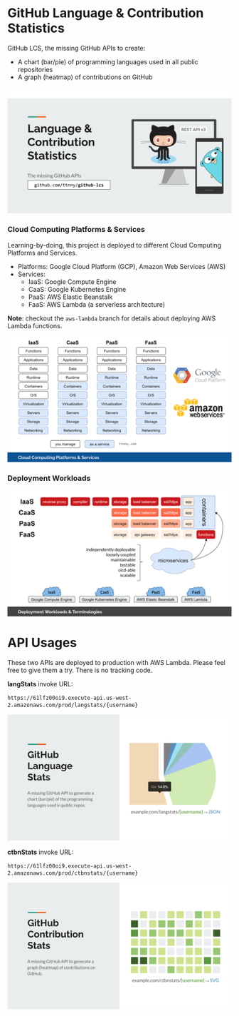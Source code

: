 # GitHub Language & Contribution Statistics
GitHub LCS, the missing GitHub APIs to create:
- A chart (bar/pie) of programming languages used in all public repositories
- A graph (heatmap) of contributions on GitHub

![GitHub Language & Contribution Statistics](static/img/github-lcs.svg)

### Cloud Computing Platforms & Services
Learning-by-doing, this project is deployed to different Cloud Computing Platforms and Services.
- Platforms: Google Cloud Platform (GCP), Amazon Web Services (AWS)
- Services:
    - IaaS: Google Compute Engine
    - CaaS: Google Kubernetes Engine
    - PaaS: AWS Elastic Beanstalk
    - FaaS: AWS Lambda (a serverless architecture)
    
**Note**: checkout the `aws-lambda` branch for details about deploying AWS Lambda functions.
    
![Cloud Computing Platforms & Services](static/img/cloud-computing-platforms-and-services.svg)

### Deployment Workloads

![Deployment Workloads](static/img/deployment-workloads-and-terminologies.svg)

# API Usages

These two APIs are deployed to production with AWS Lambda. Please feel free to give them a try. There is no tracking code.

**langStats** invoke URL:
```
https://61lfz00oi9.execute-api.us-west-2.amazonaws.com/prod/langstats/{username}
```

![langStats API](static/img/langstats-api.svg)

**ctbnStats** invoke URL:
```
https://61lfz00oi9.execute-api.us-west-2.amazonaws.com/prod/ctbnstats/{username}
```

![ctbnStats API](static/img/ctbnstats-api.svg)